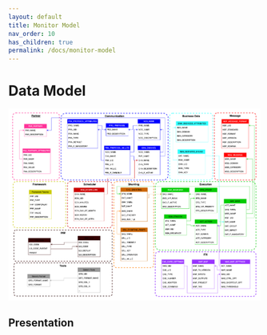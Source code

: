 ```yaml
---
layout: default
title: Monitor Model
nav_order: 10
has_children: true
permalink: /docs/monitor-model
---
```


# Data Model
[![Overview](../../assets/img/data-model/DataModel-v0.8.0.png)](../../../FCT--Documentation/assets/img/data-model/DataModel-v0.8.0.png)


## Presentation
